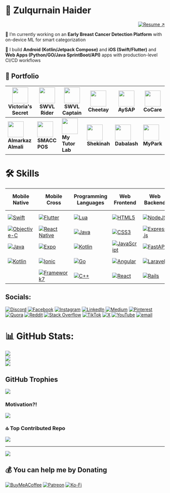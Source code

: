 # 💫 Zulqurnain Haider
<p align="right">
  <a href="https://drive.google.com/file/d/17GAiE2d320TMf8-t6P1fr5rc2W0qkqmi/view?usp=sharing" target="_blank" rel="noopener noreferrer">
    <img src="https://img.shields.io/badge/Download%20CV-%E2%86%97-blue?style=for-the-badge" alt="Resume ↗" />
  </a>
</p>



🔭 I’m currently working on an **Early Breast Cancer Detection Platform** with on-device ML for smart categorization

📱 I build **Android (Kotlin/Jetpack Compose)** and **iOS (Swift/Flutter)** and **Web Apps (Python/GO/Java SprintBoot/API)** apps with production-level CI/CD workflows

## 🚀 Portfolio

| [<img src="https://play-lh.googleusercontent.com/G8r8SvkgHSY2hw0fyUnBnx53WgboLyzscnd1jClhP1bu7fPUhueFLczHFf8SMIIA2g=s70" width="50">](https://play.google.com/store/apps/details?id=com.victoriassecret.vsaa) <br> **Victoria's Secret** | [<img src="https://mir-s3-cdn-cf.behance.net/projects/404/760d0180082773.Y3JvcCwzMTcxLDI0ODEsNDE2LDA.png" width="50">](https://play.google.com/store/apps/details?id=io.swvl.customer) <br> **SWVL Rider** | [<img src="https://play-lh.googleusercontent.com/KDjJYyErQqLWeI7DAiBJNnCR-NIJ2OzNRatvoSORVICjW89GpyLwtutwDUBQ8ct3FLY=s70" width="50">](https://play.google.com/store/apps/details?id=io.swvl.captain) <br> **SWVL Captain** | [<img src="https://is1-ssl.mzstatic.com/image/thumb/Purple116/v4/d2/3a/02/d23a0256-a2a6-fc6b-087f-0d064e2688e4/AppIcon-0-0-1x_U007emarketing-0-7-0-85-220.png/512x512bb.jpg" width="50">](https://www.apkshub.com/app/com.app.cheetay) <br> **Cheetay** | [<img src="https://images.sftcdn.net/images/t_app-icon-m/p/8072bade-d2ca-4946-bdc5-341b17034a56/1796539678/aysap-logo" width="50">](https://apkpure.com/aysap/com.cheetay.riderapp) <br> **AySAP** | [<img src="https://is1-ssl.mzstatic.com/image/thumb/Purple124/v4/27/c6/f8/27c6f875-2bc2-7948-2f4e-09f9624eeaf7/AppIcon-0-0-1x_U007emarketing-0-0-0-7-0-0-sRGB-0-0-0-GLES2_U002c0-512MB-85-220-0-0.png/460x0w.webp" width="50">](https://apps.apple.com/fj/app/cocare-app/id1519416410) <br> **CoCare** |
|---|---|---|---|---|---|
| [<img src="https://is1-ssl.mzstatic.com/image/thumb/Purple112/v4/04/2b/9b/042b9b84-58b7-41a6-b24d-f0723d0b736f/AppIcon-1x_U007emarketing-0-7-0-85-220.png/460x0w.webp" width="50">](https://apps.apple.com/us/app/almarkaz-almali/id6443934322) <br> **Almarkaz Almali** | [<img src="https://play-lh.googleusercontent.com/DClaC5jffLrHrMBbcllGCoDx0B6mmSlvudsoUw6AnKdwwWFy8vPFVQDPsyaYiOUEycVO=s70" width="50">](https://play.google.com/store/apps/details?id=com.arabsea.smacc_zatca) <br> **SMACC POS** | [<img src="https://encrypted-tbn0.gstatic.com/images?q=tbn:ANd9GcTlZcbBNHXtxCC2FMTDzoHm-vWK_66mGRsFig&s=s70" width="50">](https://apkpure.com/my-tutor-lab/com.app.mytutorlab/download) <br> **My Tutor Lab** | [<img src="https://play-lh.googleusercontent.com/59MUMS2QqJdSXpF0A8jCr-m77ZRM12SZUOshURx-Iofxll0yLquDYf4z1tOwccb239I=s70" width="50">](https://apps.apple.com/us/app/shekinah-app/id1072171997) <br> **Shekinah** | [<img src="https://is3-ssl.mzstatic.com/image/thumb/Purple116/v4/40/b9/7a/40b97a98-c81f-dee2-4663-443181e42954/source/256x256bb.jpg" width="50">](https://apkpure.com/dabalash/mx.decsa.dabalash) <br> **Dabalash** | [<img src="https://play-lh.googleusercontent.com/RxU-v-N63YFnigsOkv9hk2zu3CrYzTe2rQbJtS0Kc67yrsR5wTXrIdkD-YuBUUlACA=s70" width="50">](https://play.google.com/store/apps/details?id=com.sdsol.myparkclient.activities) <br> **MyPark** |


# 🛠 Skills

| Mobile Native | Mobile Cross | Programming Languages | Web Frontend | Web Backend | Databases | DevOps / Cloud / CI-CD | AI / Data / ML | Design / UI/UX | Tools / Others |
|---------------|--------------|---------------------|--------------|------------|-----------|-----------------------|----------------|----------------|----------------|
| [![Swift](https://img.shields.io/badge/swift-F54A2A?style=flat-square&logo=swift&logoColor=white)](https://developer.apple.com/swift/) | [![Flutter](https://img.shields.io/badge/Flutter-%2302569B.svg?style=flat-square&logo=Flutter&logoColor=white)](https://flutter.dev/) | [![Lua](https://img.shields.io/badge/lua-%232C2D72.svg?style=flat-square&logo=lua&logoColor=white)](https://www.lua.org/) | [![HTML5](https://img.shields.io/badge/html5-%23E34F26.svg?style=flat-square&logo=html5&logoColor=white)](https://developer.mozilla.org/en-US/docs/Web/HTML) | [![NodeJS](https://img.shields.io/badge/node.js-6DA55F?style=flat-square&logo=node.js&logoColor=white)](https://nodejs.org/) | [![MySQL](https://img.shields.io/badge/mysql-4479A1.svg?style=flat-square&logo=mysql&logoColor=white)](https://www.mysql.com/) | [![AWS](https://img.shields.io/badge/AWS-%23FF9900.svg?style=flat-square&logo=amazon-aws&logoColor=white)](https://aws.amazon.com/) | [![TensorFlow](https://img.shields.io/badge/TensorFlow-%23FF6F00.svg?style=flat-square&logo=TensorFlow&logoColor=white)](https://www.tensorflow.org/) | [![Figma](https://img.shields.io/badge/figma-%23F24E1E.svg?style=flat-square&logo=figma&logoColor=white)](https://www.figma.com/) | [![Git](https://img.shields.io/badge/git-%23F05033.svg?style=flat-square&logo=git&logoColor=white)](https://git-scm.com/) |
| [![Objective-C](https://img.shields.io/badge/OBJECTIVE--C-%233A95E3.svg?style=flat-square&logo=apple&logoColor=white)](https://developer.apple.com/library/archive/documentation/Cocoa/Conceptual/ProgrammingWithObjectiveC/Introduction/Introduction.html) | [![React Native](https://img.shields.io/badge/react_native-%2320232a.svg?style=flat-square&logo=react&logoColor=%2361DAFB)](https://reactnative.dev/) | [![Java](https://img.shields.io/badge/java-%23ED8B00.svg?style=flat-square&logo=openjdk&logoColor=white)](https://www.java.com/) | [![CSS3](https://img.shields.io/badge/css3-%231572B6.svg?style=flat-square&logo=css3&logoColor=white)](https://developer.mozilla.org/en-US/docs/Web/CSS) | [![Express.js](https://img.shields.io/badge/express.js-%23404d59.svg?style=flat-square&logo=express&logoColor=%2361DAFB)](https://expressjs.com/) | [![Postgres](https://img.shields.io/badge/postgres-%23316192.svg?style=flat-square&logo=postgresql&logoColor=white)](https://www.postgresql.org/) | [![Azure](https://img.shields.io/badge/azure-%230072C6.svg?style=flat-square&logo=microsoftazure&logoColor=white)](https://azure.microsoft.com/) | [![PyTorch](https://img.shields.io/badge/PyTorch-%23EE4C2C.svg?style=flat-square&logo=PyTorch&logoColor=white)](https://pytorch.org/) | [![Adobe XD](https://img.shields.io/badge/Adobe%20XD-470137?style=flat-square&logo=Adobe%20XD&logoColor=#FF61F6)](https://www.adobe.com/products/xd.html) | [![GitHub](https://img.shields.io/badge/github-%23121011.svg?style=flat-square&logo=github&logoColor=white)](https://github.com/) |
| [![Java](https://img.shields.io/badge/java-%23ED8B00.svg?style=flat-square&logo=openjdk&logoColor=white)](https://www.java.com/) | [![Expo](https://img.shields.io/badge/expo-1C1E24?style=flat-square&logo=expo&logoColor=#D04A37)](https://expo.dev/) | [![Kotlin](https://img.shields.io/badge/kotlin-%237F52FF.svg?style=flat-square&logo=kotlin&logoColor=white)](https://kotlinlang.org/) | [![JavaScript](https://img.shields.io/badge/javascript-%23323330.svg?style=flat-square&logo=javascript&logoColor=%23F7DF1E)](https://developer.mozilla.org/en-US/docs/Web/JavaScript) | [![FastAPI](https://img.shields.io/badge/FastAPI-005571?style=flat-square&logo=fastapi)](https://fastapi.tiangolo.com/) | [![SQLite](https://img.shields.io/badge/sqlite-%2307405e.svg?style=flat-square&logo=sqlite&logoColor=white)](https://www.sqlite.org/) | [![Google Cloud](https://img.shields.io/badge/GoogleCloud-%234285F4.svg?style=flat-square&logo=google-cloud&logoColor=white)](https://cloud.google.com/) | [![NumPy](https://img.shields.io/badge/numpy-%23013243.svg?style=flat-square&logo=numpy&logoColor=white)](https://numpy.org/) | [![Adobe Illustrator](https://img.shields.io/badge/adobe%20illustrator-%23FF9A00.svg?style=flat-square&logo=adobe%20illustrator&logoColor=white)](https://www.adobe.com/products/illustrator.html) | [![GitLab](https://img.shields.io/badge/gitlab-%23FC6D26.svg?style=flat-square&logo=gitlab&logoColor=white)](https://gitlab.com/) |
| [![Kotlin](https://img.shields.io/badge/kotlin-%237F52FF.svg?style=flat-square&logo=kotlin&logoColor=white)](https://kotlinlang.org/) | [![Ionic](https://img.shields.io/badge/Ionic-%233880FF.svg?style=flat-square&logo=Ionic&logoColor=white)](https://ionicframework.com/) | [![Go](https://img.shields.io/badge/go-%2300ADD8.svg?style=flat-square&logo=go&logoColor=white)](https://golang.org/) | [![Angular](https://img.shields.io/badge/angular-%23DD0031.svg?style=flat-square&logo=angular&logoColor=white)](https://angular.io/) | [![Laravel](https://img.shields.io/badge/laravel-%23FF2D20.svg?style=flat-square&logo=laravel&logoColor=white)](https://laravel.com/) | [![MongoDB](https://img.shields.io/badge/MongoDB-%234ea94b.svg?style=flat-square&logo=mongodb&logoColor=white)](https://www.mongodb.com/) | [![Docker](https://img.shields.io/badge/docker-%230db7ed.svg?style=flat-square&logo=docker&logoColor=white)](https://www.docker.com/) | [![SciPy](https://img.shields.io/badge/SciPy-%230C55A5.svg?style=flat-square&logo=scipy&logoColor=%white)](https://www.scipy.org/) | [![Sketch](https://img.shields.io/badge/Sketch-FFB387?style=flat-square&logo=sketch&logoColor=black)](https://www.sketch.com/) | [![Jira](https://img.shields.io/badge/jira-%230076CC.svg?style=flat-square&logo=jira&logoColor=white)](https://www.atlassian.com/software/jira) |
|  | [![Framework7](https://img.shields.io/badge/framework7-%23EE350F.svg?style=flat-square&logo=framework7&logoColor=white)](https://framework7.io/) | [![C++](https://img.shields.io/badge/c++-%2300599C.svg?style=flat-square&logo=c%2B%2B&logoColor=white)](https://isocpp.org/) | [![React](https://img.shields.io/badge/react-%2320232a.svg?style=flat-square&logo=react&logoColor=%2361DAFB)](https://reactjs.org/) | [![Rails](https://img.shields.io/badge/rails-%23CC0000.svg?style=flat-square&logo=ruby-on-rails&logoColor=white)](https://rubyonrails.org/) | [![Redis](https://img.shields.io/badge/redis-%23DD0031.svg?style=flat-square&logo=redis&logoColor=white)](https://redis.io/) | [![CircleCI](https://img.shields.io/badge/circleci-%23161616.svg?style=flat-square&logo=circleci&logoColor=white)](https://circleci.com/) | [![mlflow](https://img.shields.io/badge/mlflow-%23d9ead3.svg?style=flat-square&logo=numpy&logoColor=blue)](https://mlflow.org/) | [![Canva](https://img.shields.io/badge/Canva-%2300C4CC.svg?style=flat-square&logo=Canva&logoColor=white)](https://www.canva.com/) | [![Trello](https://img.shields.io/badge/trello-%230076CC.svg?style=flat-square&logo=trello&logoColor=white)](https://trello.com/) |


## Socials:
[![Discord](https://img.shields.io/badge/Discord-%237289DA.svg?logo=discord&logoColor=white)](https://discord.gg/xxM9RM9K) [![Facebook](https://img.shields.io/badge/Facebook-%231877F2.svg?logo=Facebook&logoColor=white)](https://facebook.com/zulqurnainjj) [![Instagram](https://img.shields.io/badge/Instagram-%23E4405F.svg?logo=Instagram&logoColor=white)](https://instagram.com/zulqurnainjj) [![LinkedIn](https://img.shields.io/badge/LinkedIn-%230077B5.svg?logo=linkedin&logoColor=white)](https://linkedin.com/in/zulqurnainjj) [![Medium](https://img.shields.io/badge/Medium-12100E?logo=medium&logoColor=white)](https://medium.com/@zulqurnainjj) [![Pinterest](https://img.shields.io/badge/Pinterest-%23E60023.svg?logo=Pinterest&logoColor=white)](https://pinterest.com/zulqurnainjj) [![Quora](https://img.shields.io/badge/Quora-%23B92B27.svg?logo=Quora&logoColor=white)](https://quora.com/profile/zulqurnainjj) [![Reddit](https://img.shields.io/badge/Reddit-%23FF4500.svg?logo=Reddit&logoColor=white)](https://reddit.com/user/zulqurnainjj) [![Stack Overflow](https://img.shields.io/badge/-Stackoverflow-FE7A16?logo=stack-overflow&logoColor=white)](https://stackoverflow.com/users/8399299) [![TikTok](https://img.shields.io/badge/TikTok-%23000000.svg?logo=TikTok&logoColor=white)](https://tiktok.com/@zulqurnainjj) [![X](https://img.shields.io/badge/X-black.svg?logo=X&logoColor=white)](https://x.com/zulqurnainjj) [![YouTube](https://img.shields.io/badge/YouTube-%23FF0000.svg?logo=YouTube&logoColor=white)](https://youtube.com/@ZulqurnainCodingDiaries) [![email](https://img.shields.io/badge/Email-D14836?logo=gmail&logoColor=white)](mailto:zulqurnainjj@gmail.com) 


# 📊 GitHub Stats:
![](https://github-readme-stats.vercel.app/api?username=zulqurnain&theme=default&hide_border=false&include_all_commits=true&count_private=true)<br/>
![](https://nirzak-streak-stats.vercel.app/?user=zulqurnain&theme=default&hide_border=false)<br/>
![](https://github-readme-stats.vercel.app/api/top-langs/?username=zulqurnain&theme=default&hide_border=false&include_all_commits=true&count_private=true&layout=compact)

## GitHub Trophies
![](https://github-profile-trophy.vercel.app/?username=zulqurnain&theme=default_repocard&no-frame=true&no-bg=true&margin-w=4)

### Motivation?!
![](https://quotes-github-readme.vercel.app/api?type=horizontal&theme=gruvbox)

### 🔝 Top Contributed Repo
![](https://github-contributor-stats.vercel.app/api?username=zulqurnain&limit=5&theme=github_dark_dimmed&combine_all_yearly_contributions=true)

---
[![](https://visitcount.itsvg.in/api?id=zulqurnain&icon=8&color=0)](https://visitcount.itsvg.in)

  ## 💰 You can help me by Donating
  [![BuyMeACoffee](https://img.shields.io/badge/Buy%20Me%20a%20Coffee-ffdd00?style=for-the-badge&logo=buy-me-a-coffee&logoColor=black)](https://buymeacoffee.com/zulqurnainjj) [![Patreon](https://img.shields.io/badge/Patreon-F96854?style=for-the-badge&logo=patreon&logoColor=white)](https://patreon.com/zulqurnainjj) [![Ko-Fi](https://img.shields.io/badge/Ko--fi-F16061?style=for-the-badge&logo=ko-fi&logoColor=white)](https://ko-fi.com/zulqurnainjj) 

  
<!-- Proudly created with GPRM ( https://gprm.itsvg.in ) -->
